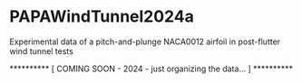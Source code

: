 # PAPAWindTunnel2024a
Experimental data of a pitch-and-plunge NACA0012 airfoil in post-flutter wind tunnel tests

********** [ COMING SOON - 2024 - just organizing the data... ] **********
